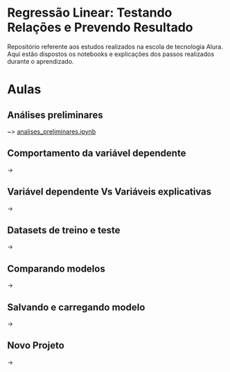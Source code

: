# Regressão Linear: Testando Relações e Prevendo Resultado

Repositório referente aos estudos realizados na escola de tecnologia Alura. Aqui estão dispostos os notebooks e explicações dos passos realizados durante o aprendizado.

# Aulas
## Análises preliminares
~> [analises_preliminares.ipynb](https://github.com/brunodleite/alura_reg_linear/blob/main/analises_preliminares.ipynb)
## Comportamento da variável dependente
->
## Variável dependente Vs Variáveis explicativas
->
## Datasets de treino e teste
->
## Comparando modelos
->
## Salvando e carregando modelo
->
## Novo Projeto
->
